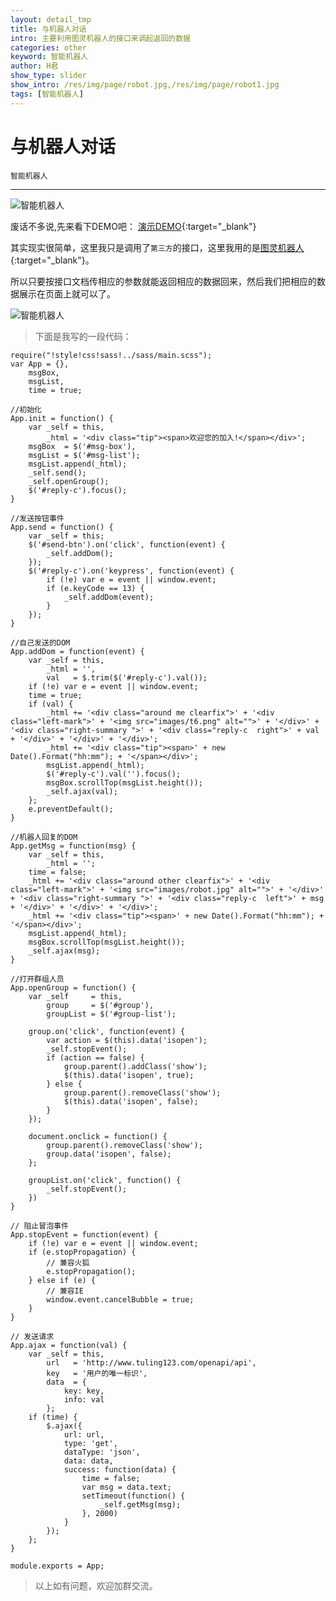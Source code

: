 ```yaml
---
layout: detail_tmp
title: 与机器人对话
intro: 主要利用图灵机器人的接口来调起返回的数据
categories: other
keyword: 智能机器人
author: H君
show_type: slider
show_intro: /res/img/page/robot.jpg,/res/img/page/robot1.jpg
tags: [智能机器人]
---
```


# 与机器人对话

`智能机器人`

--- 

![智能机器人](../res/img/page/robot.jpg) 

废话不多说,先来看下DEMO吧：
[演示DEMO](http://robot-9c939.coding.io "DEMO"){:target="_blank"}

其实现实很简单，这里我只是调用了`第三方`的接口，这里我用的是[图灵机器人](http://www.tuling123.com/ "图灵机器人"){:target="_blank"}。

所以只要按接口文档传相应的参数就能返回相应的数据回来，然后我们把相应的数据展示在页面上就可以了。

![智能机器人](../res/img/page/robot1.jpg) 


>下面是我写的一段代码：

	require("!style!css!sass!../sass/main.scss");
	var App = {},
		msgBox,
		msgList,
		time = true;

	//初始化
	App.init = function() {
	    var _self = this,
	    	_html = '<div class="tip"><span>欢迎您的加入!</span></div>';
    	msgBox  = $('#msg-box'),
    	msgList = $('#msg-list');
	    msgList.append(_html);
	    _self.send();
	    _self.openGroup();
	    $('#reply-c').focus();
	}

	//发送按钮事件
	App.send = function() {
	    var _self = this;
	    $('#send-btn').on('click', function(event) {
	        _self.addDom();
	    });
	    $('#reply-c').on('keypress', function(event) {
	        if (!e) var e = event || window.event;
	        if (e.keyCode == 13) {
	            _self.addDom(event);
	        }
	    });
	}

	//自己发送的DOM
	App.addDom = function(event) {
		var _self = this,
	        _html = '',
	        val   = $.trim($('#reply-c').val());
	    if (!e) var e = event || window.event;
	    time = true;
	    if (val) {
	        _html += '<div class="around me clearfix">' + '<div class="left-mark">' + '<img src="images/t6.png" alt="">' + '</div>' + '<div class="right-summary ">' + '<div class="reply-c  right">' + val + '</div>' + '</div>' + '</div>';
	        _html += '<div class="tip"><span>' + new Date().Format("hh:mm"); + '</span></div>';
	        msgList.append(_html);
	        $('#reply-c').val('').focus();
	        msgBox.scrollTop(msgList.height());
	        _self.ajax(val);
	    };
	    e.preventDefault();
	}

	//机器人回复的DOM
	App.getMsg = function(msg) {
		var _self = this,
	        _html = '';
	    time = false;
	    _html += '<div class="around other clearfix">' + '<div class="left-mark">' + '<img src="images/robot.jpg" alt="">' + '</div>' + '<div class="right-summary ">' + '<div class="reply-c  left">' + msg + '</div>' + '</div>' + '</div>';
	    _html += '<div class="tip"><span>' + new Date().Format("hh:mm"); + '</span></div>';
	    msgList.append(_html);
	    msgBox.scrollTop(msgList.height());
	    _self.ajax(msg);
	}

	//打开群组人员
	App.openGroup = function() {
	    var _self 	  = this,
	   		group 	  = $('#group'),
	    	groupList = $('#group-list');

	    group.on('click', function(event) {
	        var action = $(this).data('isopen');
	        _self.stopEvent();
	        if (action == false) {
	            group.parent().addClass('show');
	            $(this).data('isopen', true);
	        } else {
	            group.parent().removeClass('show');
	            $(this).data('isopen', false);
	        }
	    });

	    document.onclick = function() {
	        group.parent().removeClass('show');
	        group.data('isopen', false);
	    };

	    groupList.on('click', function() {
	        _self.stopEvent();
	    })
	}

	// 阻止冒泡事件
	App.stopEvent = function(event) {
	    if (!e) var e = event || window.event;
	    if (e.stopPropagation) {
	        // 兼容火狐
	        e.stopPropagation();
	    } else if (e) {
	        // 兼容IE
	        window.event.cancelBubble = true;
	    }
	}

	// 发送请求
	App.ajax = function(val) {
	    var _self = this,
	        url   = 'http://www.tuling123.com/openapi/api',
	        key   = '用户的唯一标识',
		    data  = {
		        key: key,
		        info: val
		    };
	    if (time) {
	        $.ajax({
	            url: url,
	            type: 'get',
	            dataType: 'json',
	            data: data,
	            success: function(data) {
	                time = false;
	                var msg = data.text;
	                setTimeout(function() {
	                    _self.getMsg(msg);
	                }, 2000)
	            }
	        });
	    };
	}

	module.exports = App;

>以上如有问题，欢迎加群交流。